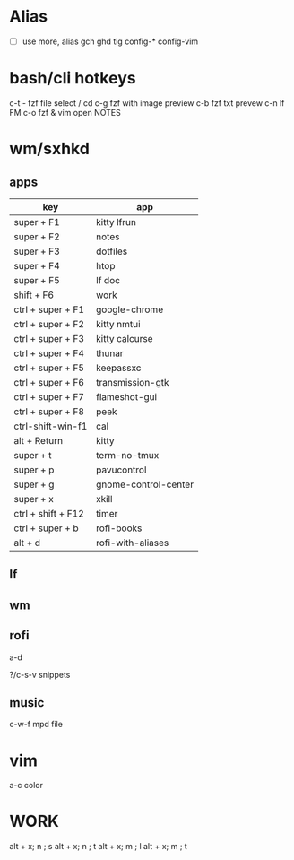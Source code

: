 # Alias
- [ ] use more, alias
    gch
    ghd
    tig
    config-*
    config-vim

# bash/cli hotkeys
c-t - fzf file select / cd
c-g fzf with image preview
c-b fzf txt prevew
c-n lf FM
c-o fzf & vim open NOTES

# wm/sxhkd
## apps
 | key                | app                  |
 |--------------------|----------------------|
 | super + F1         | kitty lfrun          |
 | super + F2         | notes                |
 | super + F3         | dotfiles             |
 | super + F4         | htop                 |
 | super + F5         | lf doc               |
 | shift + F6         | work                 |
 | ctrl + super + F1  | google-chrome        |
 | ctrl + super + F2  | kitty nmtui          |
 | ctrl + super + F3  | kitty calcurse       |
 | ctrl + super + F4  | thunar               |
 | ctrl + super + F5  | keepassxc            |
 | ctrl + super + F6  | transmission-gtk     |
 | ctrl + super + F7  | flameshot-gui        |
 | ctrl + super + F8  | peek                 |
 | ctrl-shift-win-f1  | cal                  |
 | alt + Return       | kitty                |
 | super + t          | term-no-tmux         |
 | super + p          | pavucontrol          |
 | super + g          | gnome-control-center |
 | super + x          | xkill                |
 | ctrl + shift + F12 | timer                |
 | ctrl + super + b   | rofi-books           |
 | alt + d            | rofi-with-aliases    |


## lf

## wm
## rofi
a-d

?/c-s-v snippets

## music
c-w-f mpd file

# vim
a-c color

# WORK
alt + x; n ; s
alt + x; n ; t
alt + x; m ; l
alt + x; m ; t

